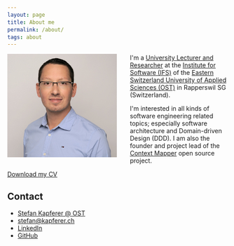 ```yaml
---
layout: page
title: About me
permalink: /about/
tags: about
---
```


<p><img src="/media/ska.jpg" alt="Stefan Kapferer" style="float: left; margin: 0px 30px 10px 0px;" />
I'm a <a href="https://www.ost.ch/de/person/stefan-kapferer-2046" target="_blank">University Lecturer and Researcher</a> at the <a href="https://www.ost.ch/de/forschung-und-dienstleistungen/informatik/ifs-institut-fuer-software" target="_blank">Institute for Software (IFS)</a> of the <a href="https://www.ost.ch/" target="_blank">Eastern Switzerland University of Applied Sciences (OST)</a> in Rapperswil SG (Switzerland). 
</p>
<p>
I'm interested in all kinds of software engineering related topics; especially software architecture and Domain-driven Design (DDD). 
I am also the founder and project lead of the <a target="_blank" href="https://contextmapper.org/">Context Mapper</a> open source project.
</p>

<p>
  <a href="https://github.com/stefan-ka/cv/raw/master/CV_Stefan-Kapferer.pdf">Download my CV</a>
</p>

## Contact
 * [Stefan Kapferer @ OST](https://www.ost.ch/de/person/stefan-kapferer-2046)
 * [stefan@kapferer.ch](mailto:stefan@kapferer.ch)
 * [LinkedIn](https://www.linkedin.com/in/stefankapferer)
 * [GitHub](https://github.com/stefan-ka)

